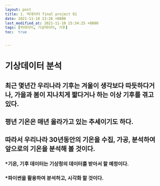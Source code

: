 ```yaml
---
layout: post
title: 1. 빅데이터 final project 01
date: 2021-11-10 13:28 +0800
last_modified_at: 2021-11-10 15:34:25 +0800
tags: [빅데이터, 기상데이터, 기후]
toc:  true


---
```


# 기상데이터 분석

## 최근 몇년간 우리나라 기후는 겨울이 생각보다 따듯하다거나, 가을과 봄이 지나치게 짧다거나 하는 이상 기후를 겪고있다.
## 평년 기온은 매년 올라가고 있는 추세이기도 하다. 
## 따라서 우리나라 30년동안의 기온을 수집, 가공, 분석하여 앞으로의 기온을 분석해 볼 것이다. 

### *기온, 기후 데이터는 기상청의 데이터를 받아서 할 예정이다. 
### *파이썬을 활용하여 분석하고, 시각화 할 것이다. 
